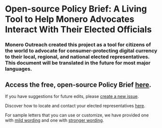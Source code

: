 # Open-source Policy Brief: A Living Tool to Help Monero Advocates Interact With Their Elected Officials

### Monero Outreach created this project as a tool for citizens of the world to advocate for consumer-protecting digital currency to their local, regional, and national elected representatives. This document will be translated in the future for most major languages. 

## Access the free, open-source Policy Brief [here](https://github.com/xmrhaelan/policy-brief/blob/main/brief.md). 

If you have suggestions for future edits, please [create a new issue](https://github.com/xmrhaelan/policy-brief/issues).

Discover how to locate and contact your elected representatives [here](https://github.com/xmrhaelan/policy-brief/blob/main/find-your-elected-representative.md).

For sample letters that you can use or customize, we have provided one with [mild wording](https://github.com/xmrhaelan/policy-brief/blob/main/sample-letter-1.md) and one with [stronger wording](https://github.com/xmrhaelan/policy-brief/blob/main/sample-letter-2.md).

